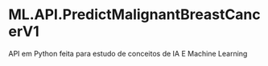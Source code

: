 # ML.API.PredictMalignantBreastCancerV1
API em Python feita para estudo de conceitos de IA E Machine Learning
